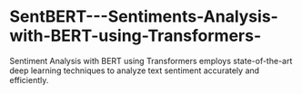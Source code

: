 # SentBERT---Sentiments-Analysis-with-BERT-using-Transformers-
 Sentiment Analysis with BERT using Transformers employs state-of-the-art deep learning techniques to analyze text sentiment accurately and efficiently.
